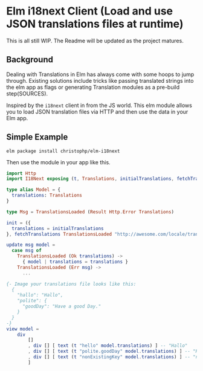 # Elm i18next Client (Load and use JSON translations files at runtime)

This is all still WIP. The Readme will be updated as the project matures.

## Background

Dealing with Translations in Elm has always come with some hoops to jump
through. Existing solutions include tricks like passing translated strings
into the elm app as flags or generating Translation modules as a pre-build
step(SOURCES).

Inspired by the `i18next` client in from the JS world. This elm module
allows you to load JSON translation files via HTTP and then use the
data in your Elm app.

## Simple Example

```elm package install christophp/elm-i18next```

Then use the module in your app like this.

```elm
import Http
import I18Next exposing (t, Translations, initialTranslations, fetchTranslations)

type alias Model = {
  translations: Translations
}

type Msg = TranslationsLoaded (Result Http.Error Translations)

init = ({
  translations = initialTranslations
}, fetchTranslations TranslationsLoaded "http://awesome.com/locale/translation.en.json")

update msg model =
  case msg of
    TranslationsLoaded (Ok translations) ->
      { model | translations = translations }
    TranslationsLoaded (Err msg) ->
      ...

{- Image your translations file looks like this:
  {
    "hallo": "Hallo",
    "polite": {
      "goodDay": "Have a good Day."
    }
  }
-}
view model =
    div
        []
        , div [] [ text (t "hello" model.translations) ] -- "Hallo"
        , div [] [ text (t "polite.goodDay" model.translations) ] -- "Have a good day."
        , div [] [ text (t "nonExistingKey" model.translations) ] -- "nonExistingKey"
        ]
```
